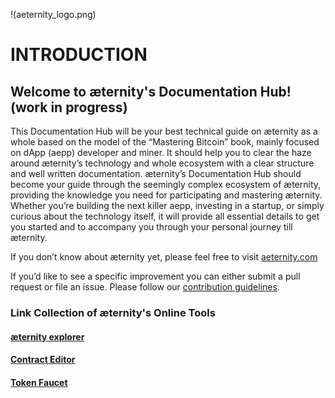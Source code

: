 !(aeternity_logo.png)
# INTRODUCTION
## Welcome to æternity's Documentation Hub! (work in progress)

This Documentation Hub will be your best technical guide on æternity as a whole based on the model of the “Mastering Bitcoin” book, mainly focused on dApp (aepp) developer and miner. It should help you to clear the haze around æternity’s technology and whole ecosystem with a clear structure and well written documentation. æternity’s Documentation Hub should become your guide through the seemingly complex ecosystem of æternity, providing the knowledge you need for participating and mastering æternity. Whether you’re building the next killer aepp, investing in a startup, or simply curious about the technology itself, it will provide all essential details to get you started and to accompany you through your personal journey till æternity.

If you don’t know about æternity yet, please feel free to visit [aeternity.com](www.aeternity.com)

If you’d like to see a specific improvement you can either submit a pull request or file an issue.
Please follow our [contribution guidelines](https://github.com/aeternity/aeternity/blob/master/CONTRIBUTING.md).

### Link Collection of æternity's Online Tools

#### [æternity explorer](https://testnet.explorer.aepps.com/#/)
#### [Contract Editor](https://testnet.contracts.aepps.com/)
#### [Token Faucet](https://testnet.faucet.aepps.com/)
